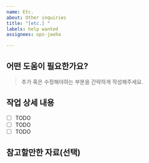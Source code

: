 ```yaml
---
name: Etc.
about: Other inquiries
title: "[etc.] "
labels: help wanted
assignees: ops-jaeha

---
```


## 어떤 도움이 필요한가요?
> 추가 혹은 수정해야하는 부분을 간략하게 작성해주세요.

## 작업 상세 내용
- [ ] TODO
- [ ] TODO
- [ ] TODO

## 참고할만한 자료(선택)
